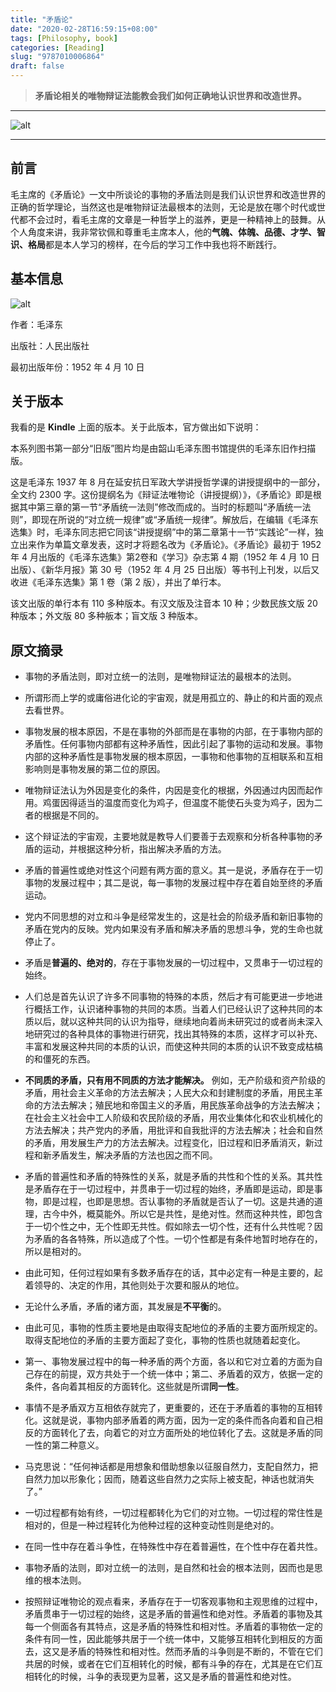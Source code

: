 ```yaml
---
title: "矛盾论"
date: "2020-02-28T16:59:15+08:00"
tags: [Philosophy, book]
categories: [Reading]
slug: "9787010006864"
draft: false
---
```


> **矛盾论相关的唯物辩证法能教会我们如何正确地认识世界和改造世界。**

---

![alt](https://dawnblog-1300625500.cos.ap-guangzhou.myqcloud.com/images/20200228171523.jpg "毛主席领导人民进行革命")

---

## 前言

毛主席的《矛盾论》一文中所谈论的事物的矛盾法则是我们认识世界和改造世界的正确的哲学理论，当然这也是唯物辩证法最根本的法则，无论是放在哪个时代或世代都不会过时，看毛主席的文章是一种哲学上的滋养，更是一种精神上的鼓舞。从个人角度来讲，我非常钦佩和尊重毛主席本人，他的**气魄、体魄、品德、才学、智识、格局**都是本人学习的榜样，在今后的学习工作中我也将不断践行。

## 基本信息

![alt](https://dawnblog-1300625500.cos.ap-guangzhou.myqcloud.com/images/20200228173034.png "《矛盾论》单行本封面")

作者：毛泽东

出版社：人民出版社

最初出版年份：1952 年 4 月 10 日

## 关于版本

我看的是 **Kindle** 上面的版本。关于此版本，官方做出如下说明：

本系列图书第一部分“旧版”图片均是由韶山毛泽东图书馆提供的毛泽东旧作扫描版。

这是毛泽东 1937 年 8 月在延安抗日军政大学讲授哲学课的讲授提纲中的一部分，全文约 2300 字。这份提纲名为《辩证法唯物论（讲授提纲）》，《矛盾论》即是根据其中第三章的第一节“矛盾统一法则”修改而成的。当时的标题叫“矛盾统一法则”，即现在所说的“对立统一规律”或“矛盾统一规律”。解放后，在编辑《毛泽东选集》时，毛泽东同志把它同该“讲授提纲”中的第二章第十一节“实践论”一样，独立出来作为单篇文章发表，这时才将题名改为《矛盾论》。《矛盾论》最初于 1952 年 4 月出版的《毛泽东选集》第2卷和《学习》杂志第 4 期（1952 年 4 月 10 日出版）、《新华月报》第 30 号（1952 年 4 月 25 日出版）等书刊上刊发，以后又收进《毛泽东选集》第 1 卷（第 2 版），并出了单行本。

该文出版的单行本有 110 多种版本。有汉文版及注音本 10 种；少数民族文版 20 种版本；外文版 80 多种舨本；盲文版 3 种版本。

## 原文摘录

- 事物的矛盾法则，即对立统一的法则，是唯物辩证法的最根本的法则。

- 所谓形而上学的或庸俗进化论的宇宙观，就是用孤立的、静止的和片面的观点去看世界。

- 事物发展的根本原因，不是在事物的外部而是在事物的内部，在于事物内部的矛盾性。任何事物内部都有这种矛盾性，因此引起了事物的运动和发展。事物内部的这种矛盾性是事物发展的根本原因，一事物和他事物的互相联系和互相影响则是事物发展的第二位的原因。

- 唯物辩证法认为外因是变化的条件，内因是变化的根据，外因通过内因而起作用。鸡蛋因得适当的温度而变化为鸡子，但温度不能使石头变为鸡子，因为二者的根据是不同的。

- 这个辩证法的宇宙观，主要地就是教导人们要善于去观察和分析各种事物的矛盾的运动，并根据这种分析，指出解决矛盾的方法。

- 矛盾的普遍性或绝对性这个问题有两方面的意义。其一是说，矛盾存在于一切事物的发展过程中；其二是说，每一事物的发展过程中存在着自始至终的矛盾运动。

- 党内不同思想的对立和斗争是经常发生的，这是社会的阶级矛盾和新旧事物的矛盾在党内的反映。党内如果没有矛盾和解决矛盾的思想斗争，党的生命也就停止了。

- 矛盾是**普遍的、绝对的**，存在于事物发展的一切过程中，又贯串于一切过程的始终。

- 人们总是首先认识了许多不同事物的特殊的本质，然后才有可能更进一步地进行概括工作，认识诸种事物的共同的本质。当着人们已经认识了这种共同的本质以后，就以这种共同的认识为指导，继续地向着尚未研究过的或者尚未深入地研究过的各种具体的事物进行研究，找出其特殊的本质，这样才可以补充、丰富和发展这种共同的本质的认识，而使这种共同的本质的认识不致变成枯槁的和僵死的东西。

- **不同质的矛盾，只有用不同质的方法才能解决。** 例如，无产阶级和资产阶级的矛盾，用社会主义革命的方法去解决；人民大众和封建制度的矛盾，用民主革命的方法去解决；殖民地和帝国主义的矛盾，用民族革命战争的方法去解决；在社会主义社会中工人阶级和农民阶级的矛盾，用农业集体化和农业机械化的方法去解决；共产党内的矛盾，用批评和自我批评的方法去解决；社会和自然的矛盾，用发展生产力的方法去解决。过程变化，旧过程和旧矛盾消灭，新过程和新矛盾发生，解决矛盾的方法也因之而不同。

- 矛盾的普遍性和矛盾的特殊性的关系，就是矛盾的共性和个性的关系。其共性是矛盾存在于一切过程中，并贯串于一切过程的始终，矛盾即是运动，即是事物，即是过程，也即是思想。否认事物的矛盾就是否认了一切。这是共通的道理，古今中外，概莫能外。所以它是共性，是绝对性。然而这种共性，即包含于一切个性之中，无个性即无共性。假如除去一切个性，还有什么共性呢？因为矛盾的各各特殊，所以造成了个性。一切个性都是有条件地暂时地存在的，所以是相对的。

- 由此可知，任何过程如果有多数矛盾存在的话，其中必定有一种是主要的，起着领导的、决定的作用，其他则处于次要和服从的地位。

- 无论什么矛盾，矛盾的诸方面，其发展是**不平衡**的。

- 由此可见，事物的性质主要地是由取得支配地位的矛盾的主要方面所规定的。取得支配地位的矛盾的主要方面起了变化，事物的性质也就随着起变化。

- 第一、事物发展过程中的每一种矛盾的两个方面，各以和它对立着的方面为自己存在的前提，双方共处于一个统一体中；第二、矛盾着的双方，依据一定的条件，各向着其相反的方面转化。这些就是所谓**同一性**。

- 事情不是矛盾双方互相依存就完了，更重要的，还在于矛盾着的事物的互相转化。这就是说，事物内部矛盾着的两方面，因为一定的条件而各向着和自己相反的方面转化了去，向着它的对立方面所处的地位转化了去。这就是矛盾的同一性的第二种意义。

- 马克思说：“任何神话都是用想象和借助想象以征服自然力，支配自然力，把自然力加以形象化；因而，随着这些自然力之实际上被支配，神话也就消失了。”

- 一切过程都有始有终，一切过程都转化为它们的对立物。一切过程的常住性是相对的，但是一种过程转化为他种过程的这种变动性则是绝对的。

- 在同一性中存在着斗争性，在特殊性中存在着普遍性，在个性中存在着共性。

- 事物矛盾的法则，即对立统一的法则，是自然和社会的根本法则，因而也是思维的根本法则。

- 按照辩证唯物论的观点看来，矛盾存在于一切客观事物和主观思维的过程中，矛盾贯串于一切过程的始终，这是矛盾的普遍性和绝对性。矛盾着的事物及其每一个侧面各有其特点，这是矛盾的特殊性和相对性。矛盾着的事物依一定的条件有同一性，因此能够共居于一个统一体中，又能够互相转化到相反的方面去，这又是矛盾的特殊性和相对性。然而矛盾的斗争则是不断的，不管在它们共居的时候，或者在它们互相转化的时候，都有斗争的存在，尤其是在它们互相转化的时候，斗争的表现更为显著，这又是矛盾的普遍性和绝对性。

